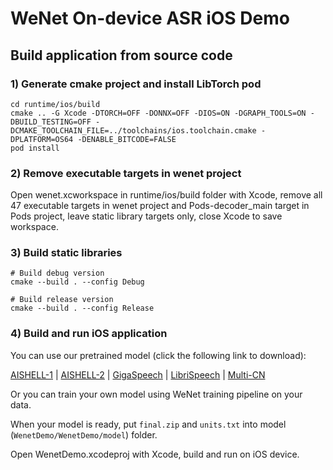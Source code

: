 # WeNet On-device ASR iOS Demo

## Build application from source code

### 1) Generate cmake project and install LibTorch pod

```
cd runtime/ios/build
cmake .. -G Xcode -DTORCH=OFF -DONNX=OFF -DIOS=ON -DGRAPH_TOOLS=ON -DBUILD_TESTING=OFF -DCMAKE_TOOLCHAIN_FILE=../toolchains/ios.toolchain.cmake -DPLATFORM=OS64 -DENABLE_BITCODE=FALSE
pod install
```

### 2) Remove executable targets in wenet project

Open wenet.xcworkspace in runtime/ios/build folder with Xcode, remove all 47 executable targets in wenet project and Pods-decoder_main target in Pods project, leave static library targets only, close Xcode to save workspace.

### 3) Build static libraries

```
# Build debug version
cmake --build . --config Debug

# Build release version
cmake --build . --config Release
```

### 4) Build and run iOS application

You can use our pretrained model (click the following link to download):

[AISHELL-1](https://wenet-1256283475.cos.ap-shanghai.myqcloud.com/models/aishell/20210601_u2%2B%2B_conformer_libtorch.tar.gz)
| [AISHELL-2](https://wenet-1256283475.cos.ap-shanghai.myqcloud.com/models/aishell2/20210618_u2pp_conformer_libtorch.tar.gz)
| [GigaSpeech](https://wenet-1256283475.cos.ap-shanghai.myqcloud.com/models/gigaspeech/20210728_u2pp_conformer_libtorch.tar.gz)
| [LibriSpeech](https://wenet-1256283475.cos.ap-shanghai.myqcloud.com/models/librispeech/20210610_u2pp_conformer_libtorch.tar.gz)
| [Multi-CN](https://wenet-1256283475.cos.ap-shanghai.myqcloud.com/models/multi_cn/20210815_unified_conformer_libtorch.tar.gz)


Or you can train your own model using WeNet training pipeline on your data.

When your model is ready, put `final.zip` and `units.txt` into model (`WenetDemo/WenetDemo/model`) folder.

Open WenetDemo.xcodeproj with Xcode, build and run on iOS device.
